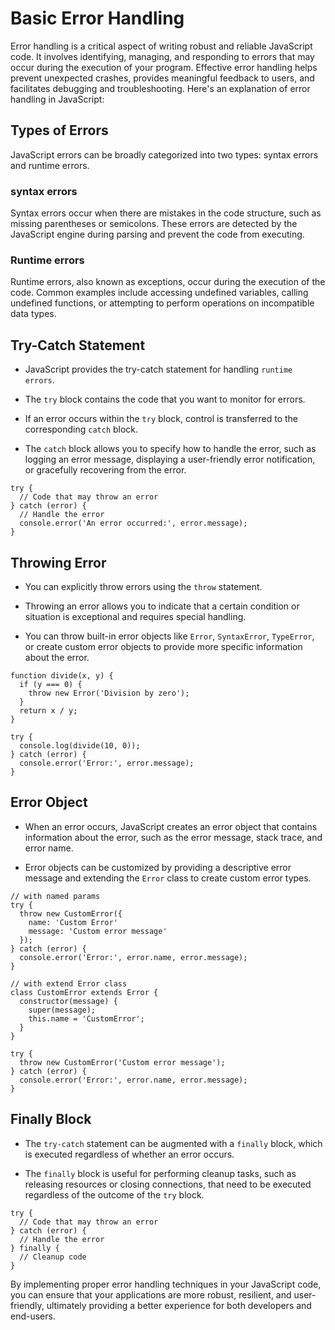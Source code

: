 # Basic Error Handling

Error handling is a critical aspect of writing robust and reliable JavaScript code. It involves identifying, managing, and responding to errors that may occur during the execution of your program. Effective error handling helps prevent unexpected crashes, provides meaningful feedback to users, and facilitates debugging and troubleshooting. Here's an explanation of error handling in JavaScript:


## Types of Errors

JavaScript errors can be broadly categorized into two types: syntax errors and runtime errors.

### syntax errors

Syntax errors occur when there are mistakes in the code structure, such as missing parentheses or semicolons. These errors are detected by the JavaScript engine during parsing and prevent the code from executing.

### Runtime errors

Runtime errors, also known as exceptions, occur during the execution of the code. Common examples include accessing undefined variables, calling undefined functions, or attempting to perform operations on incompatible data types.



## Try-Catch Statement

- JavaScript provides the try-catch statement for handling `runtime errors`.

- The `try` block contains the code that you want to monitor for errors.

- If an error occurs within the `try` block, control is transferred to the corresponding `catch` block.

- The `catch` block allows you to specify how to handle the error, such as logging an error message, displaying a user-friendly error notification, or gracefully recovering from the error.

```
try {
  // Code that may throw an error
} catch (error) {
  // Handle the error
  console.error('An error occurred:', error.message);
}
```


## Throwing Error

- You can explicitly throw errors using the `throw` statement.

- Throwing an error allows you to indicate that a certain condition or situation is exceptional and requires special handling.

- You can throw built-in error objects like `Error`, `SyntaxError`, `TypeError`, or create custom error objects to provide more specific information about the error.

```
function divide(x, y) {
  if (y === 0) {
    throw new Error('Division by zero');
  }
  return x / y;
}

try {
  console.log(divide(10, 0));
} catch (error) {
  console.error('Error:', error.message);
}
```


## Error Object

- When an error occurs, JavaScript creates an error object that contains information about the error, such as the error message, stack trace, and error name.

- Error objects can be customized by providing a descriptive error message and extending the `Error` class to create custom error types.

```
// with named params
try {
  throw new CustomError({
    name: 'Custom Error'
    message: 'Custom error message'
  });
} catch (error) {
  console.error('Error:', error.name, error.message);
}

// with extend Error class
class CustomError extends Error {
  constructor(message) {
    super(message);
    this.name = 'CustomError';
  }
}

try {
  throw new CustomError('Custom error message');
} catch (error) {
  console.error('Error:', error.name, error.message);
}
```


## Finally Block

- The `try-catch` statement can be augmented with a `finally` block, which is executed regardless of whether an error occurs.

- The `finally` block is useful for performing cleanup tasks, such as releasing resources or closing connections, that need to be executed regardless of the outcome of the `try` block.

```
try {
  // Code that may throw an error
} catch (error) {
  // Handle the error
} finally {
  // Cleanup code
}
```

By implementing proper error handling techniques in your JavaScript code, you can ensure that your applications are more robust, resilient, and user-friendly, ultimately providing a better experience for both developers and end-users.
